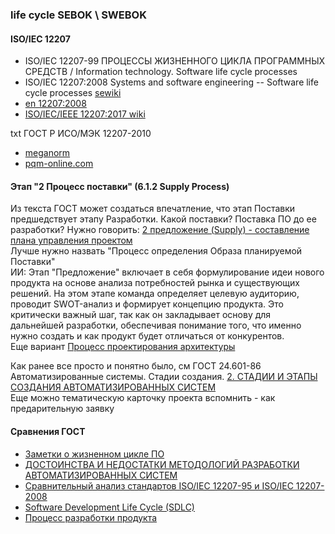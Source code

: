 ### life cycle SEBOK \ SWEBOK
#### ISO/IEC 12207
- ISO/IEC 12207-99 ПРОЦЕССЫ ЖИЗНЕННОГО ЦИКЛА ПРОГРАММНЫХ СРЕДСТВ / Information technology. Software life cycle processes
- ISO/IEC 12207:2008 Systems and software engineering -- Software life cycle processes [sewiki](http://sewiki.ru/ISO/IEC_12207)
- [en 12207:2008](https://wildart.github.io/MISG5020/standards/IEEE-12207-2008.pdf)
- [ISO/IEC/IEEE 12207:2017 wiki](https://en.wikipedia.org/wiki/ISO/IEC_12207)

txt ГОСТ Р ИСО/МЭК 12207-2010
- [meganorm](https://meganorm.ru/Index2/1/4293804/4293804988.htm)
- [pqm-online.com](https://pqm-online.com/assets/files/lib/std/gost_r_iso_iec_12207-2010.pdf)

#### Этап "2 Процесс поставки" (6.1.2 Supply Process)
Из текста ГОСТ может создаться впечатление, что этап Поставки предшедствует этапу Разработки. Какой поставки? Поставка ПО до ее разработки? 
Нужно говорить: [2 предложение (Supply) - составление плана управления проектом](https://eopearhiiv.edu.ee/e-kursused/eucip/arendus_vk/1612_iso_12207.html)  
Лучше нужно назвать "Процесс определения Образа планируемой Поставки"  
ИИ: Этап "Предложение" включает в себя формулирование идеи нового продукта на основе анализа потребностей рынка и существующих решений. На этом этапе команда определяет целевую аудиторию, проводит SWOT-анализ и формирует концепцию продукта. Это критически важный шаг, так как он закладывает основу для дальнейшей разработки, обеспечивая понимание того, что именно нужно создать и как продукт будет отличаться от конкурентов.  
Еще вариант [Процесс проектирования архитектуры](https://studfile.net/preview/3675609/page:4/)

Как ранее все просто и понятно было, см ГОСТ 24.601-86 Автоматизированные системы. Стадии создания.
[2. СТАДИИ И ЭТАПЫ СОЗДАНИЯ АВТОМАТИЗИРОВАННЫХ СИСТЕМ](https://www.prj-exp.ru/gost/gost_24-601-86.php)  
Еще можно тематическую карточку проекта вспомнить - как предарительную заявку

#### Сравнения ГОСТ
- [Заметки о жизненном цикле ПО](https://habr.com/ru/companies/piter/articles/713272/comments/)
- [ДОСТОИНСТВА И НЕДОСТАТКИ МЕТОДОЛОГИЙ РАЗРАБОТКИ АВТОМАТИЗИРОВАННЫХ СИСТЕМ](https://top-technologies.ru/ru/article/view?id=36695)
- [Сравнительный анализ стандартов ISO/IEC 12207-95 и ISO/IEC 12207-2008](https://www.bibliofond.ru/view.aspx?id=724961)
- [Software Development Life Cycle (SDLC)](https://babok-school.ru/blog/sdlc-and-software-development-models-for-business-analyst/)
- [Процесс разработки продукта](https://asana.com/ru/resources/product-development-process)

